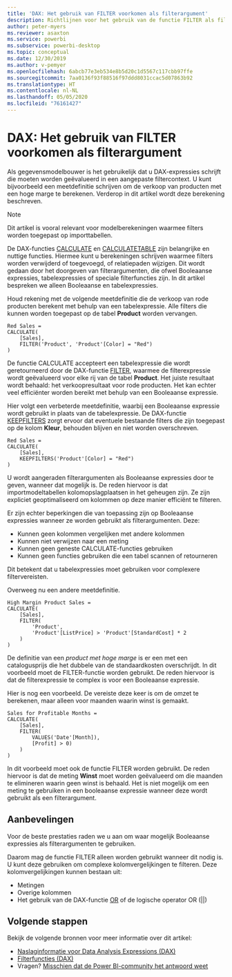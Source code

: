 ```yaml
---
title: 'DAX: Het gebruik van FILTER voorkomen als filterargument'
description: Richtlijnen voor het gebruik van de functie FILTER als filterargument.
author: peter-myers
ms.reviewer: asaxton
ms.service: powerbi
ms.subservice: powerbi-desktop
ms.topic: conceptual
ms.date: 12/30/2019
ms.author: v-pemyer
ms.openlocfilehash: 6abcb77e3eb534e8b5d20c1d5567c117cbb97ffe
ms.sourcegitcommit: 7aa0136f93f88516f97ddd8031ccac5d07863b92
ms.translationtype: HT
ms.contentlocale: nl-NL
ms.lasthandoff: 05/05/2020
ms.locfileid: "76161427"
---
```

# <a name="dax-avoid-using-filter-as-a-filter-argument"></a>DAX: Het gebruik van FILTER voorkomen als filterargument

Als gegevensmodelbouwer is het gebruikelijk dat u DAX-expressies schrijft die moeten worden geëvalueerd in een aangepaste filtercontext. U kunt bijvoorbeeld een meetdefinitie schrijven om de verkoop van producten met een hoge marge te berekenen. Verderop in dit artikel wordt deze berekening beschreven.

> [!NOTE]
> Dit artikel is vooral relevant voor modelberekeningen waarmee filters worden toegepast op importtabellen.

De DAX-functies [CALCULATE](/dax/calculate-function-dax) en [CALCULATETABLE](/dax/calculatetable-function-dax) zijn belangrijke en nuttige functies. Hiermee kunt u berekeningen schrijven waarmee filters worden verwijderd of toegevoegd, of relatiepaden wijzigen. Dit wordt gedaan door het doorgeven van filterargumenten, die ofwel Booleaanse expressies, tabelexpressies of speciale filterfuncties zijn. In dit artikel bespreken we alleen Booleaanse en tabelexpressies.

Houd rekening met de volgende meetdefinitie die de verkoop van rode producten berekent met behulp van een tabelexpressie. Alle filters die kunnen worden toegepast op de tabel **Product** worden vervangen.

```dax
Red Sales =
CALCULATE(
    [Sales],
    FILTER('Product', 'Product'[Color] = "Red")
)
```

De functie CALCULATE accepteert een tabelexpressie die wordt geretourneerd door de DAX-functie [FILTER](/dax/filter-function-dax), waarmee de filterexpressie wordt geëvalueerd voor elke rij van de tabel **Product**. Het juiste resultaat wordt behaald: het verkoopresultaat voor rode producten. Het kan echter veel efficiënter worden bereikt met behulp van een Booleaanse expressie.

Hier volgt een verbeterde meetdefinitie, waarbij een Booleaanse expressie wordt gebruikt in plaats van de tabelexpressie. De DAX-functie [KEEPFILTERS](/dax/keepfilters-function-dax) zorgt ervoor dat eventuele bestaande filters die zijn toegepast op de kolom **Kleur**, behouden blijven en niet worden overschreven.

```dax
Red Sales =
CALCULATE(
    [Sales],
    KEEPFILTERS('Product'[Color] = "Red")
)
```

U wordt aangeraden filterargumenten als Booleaanse expressies door te geven, wanneer dat mogelijk is. De reden hiervoor is dat importmodeltabellen kolomopslagplaatsen in het geheugen zijn. Ze zijn expliciet geoptimaliseerd om kolommen op deze manier efficiënt te filteren.

Er zijn echter beperkingen die van toepassing zijn op Booleaanse expressies wanneer ze worden gebruikt als filterargumenten. Deze:

- Kunnen geen kolommen vergelijken met andere kolommen
- Kunnen niet verwijzen naar een meting
- Kunnen geen geneste CALCULATE-functies gebruiken
- Kunnen geen functies gebruiken die een tabel scannen of retourneren

Dit betekent dat u tabelexpressies moet gebruiken voor complexere filtervereisten.

Overweeg nu een andere meetdefinitie.

```dax
High Margin Product Sales =
CALCULATE(
    [Sales],
    FILTER(
        'Product',
        'Product'[ListPrice] > 'Product'[StandardCost] * 2
    )
)
```

De definitie van een _product met hoge marge_ is er een met een catalogusprijs die het dubbele van de standaardkosten overschrijdt. In dit voorbeeld moet de FILTER-functie worden gebruikt. De reden hiervoor is dat de filterexpressie te complex is voor een Booleaanse expressie.

Hier is nog een voorbeeld. De vereiste deze keer is om de omzet te berekenen, maar alleen voor maanden waarin winst is gemaakt.

```dax
Sales for Profitable Months =
CALCULATE(
    [Sales],
    FILTER(
        VALUES('Date'[Month]),
        [Profit] > 0)
    )
)
```

In dit voorbeeld moet ook de functie FILTER worden gebruikt. De reden hiervoor is dat de meting **Winst** moet worden geëvalueerd om die maanden te elimineren waarin geen winst is behaald. Het is niet mogelijk om een meting te gebruiken in een booleaanse expressie wanneer deze wordt gebruikt als een filterargument.

## <a name="recommendations"></a>Aanbevelingen

Voor de beste prestaties raden we u aan om waar mogelijk Booleaanse expressies als filterargumenten te gebruiken.

Daarom mag de functie FILTER alleen worden gebruikt wanneer dit nodig is. U kunt deze gebruiken om complexe kolomvergelijkingen te filteren. Deze kolomvergelijkingen kunnen bestaan uit:

- Metingen
- Overige kolommen
- Het gebruik van de DAX-functie [OR](/dax/or-function-dax) of de logische operator OR (||)

## <a name="next-steps"></a>Volgende stappen

Bekijk de volgende bronnen voor meer informatie over dit artikel:

- [Naslaginformatie voor Data Analysis Expressions (DAX)](/dax/)
- [Filterfuncties (DAX)](/dax/filter-function-dax)
- Vragen? [Misschien dat de Power BI-community het antwoord weet](https://community.powerbi.com/)
